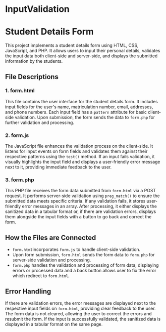 # InputValidation

# Student Details Form

This project implements a student details form using HTML, CSS, JavaScript, and PHP. It allows users to input their personal details, validates the input data both client-side and server-side, and displays the submitted information by the students.

## File Descriptions

### 1. form.html

This file contains the user interface for the student details form. It includes input fields for the user's name, matriculation number, email, addresses, and phone numbers. Each input field has a `pattern` attribute for basic client-side validation. Upon submission, the form sends the data to `form.php` for further validation and processing.

### 2. form.js

The JavaScript file enhances the validation process on the client-side. It listens for input events on form fields and validates them against their respective patterns using the `test()` method. If an input fails validation, it visually highlights the input field and displays a user-friendly error message next to it, providing immediate feedback to the user.

### 3. form.php

This PHP file receives the form data submitted from `form.html` via a POST request. It performs server-side validation using `preg_match()` to ensure the submitted data meets specific criteria. If any validation fails, it stores user-friendly error messages in an array. After processing, it either displays the sanitized data in a tabular format or, if there are validation errors, displays them alongside the input fields with a button to go back and correct the form.

## How the Files are Connected

- `form.html`incorporates `form.js` to handle client-side validation.
- Upon form submission, `form.html` sends the form data to `form.php` for server-side validation and processing.
- `form.php` handles the validation and processing of form data, displaying errors or processed data and a back button allows user to fix the error which redirect to `form.html`.


## Error Handling

If there are validation errors, the error messages are displayed next to the respective input fields on `form.html`, providing clear feedback to the user. The form data is not cleared, allowing the user to correct the errors and resubmit the form. If the input is successfully validated, the sanitized data is displayed in a tabular format on the same page.

